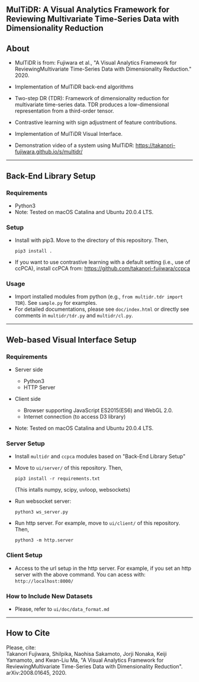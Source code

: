 ## MulTiDR: A Visual Analytics Framework for Reviewing Multivariate Time-Series Data with Dimensionality Reduction

About
-----
* MulTiDR is from: Fujiwara et al., "A Visual Analytics Framework for ReviewingMultivariate Time-Series Data with Dimensionality Reduction." 2020.  

* Implementation of MulTiDR back-end algorithms
 * Two-step DR (TDR): Framework of dimensionality reduction for multivariate time-series data. TDR produces a low-dimensional representation from a third-order tensor.
 * Contrastive learning with sign adjustment of feature contributions.

* Implementation of MulTiDR Visual Interface.

* Demonstration video of a system using MulTiDR: https://takanori-fujiwara.github.io/s/multidr/

******

Back-End Library Setup
-----

### Requirements
* Python3
* Note: Tested on macOS Catalina and Ubuntu 20.0.4 LTS.

### Setup
* Install with pip3. Move to the directory of this repository. Then,

    `pip3 install .`

* If you want to use contrastive learning with a default setting (i.e., use of ccPCA), install ccPCA from: https://github.com/takanori-fujiwara/ccpca

### Usage
* Import installed modules from python (e.g., `from multidr.tdr import TDR`). See `sample.py` for examples.
* For detailed documentations, please see `doc/index.html` or directly see comments in `multidr/tdr.py` and `multidr/cl.py`.

******

Web-based Visual Interface Setup
-----

### Requirements
* Server side
  * Python3
  * HTTP Server
* Client side
  * Browser supporting JavaScript ES2015(ES6) and WebGL 2.0.
  * Internet connection (to access D3 library)

* Note: Tested on macOS Catalina and Ubuntu 20.0.4 LTS.


### Server Setup

* Install `multidr` and `ccpca` modules based on "Back-End Library Setup"

* Move to `ui/server/` of this repository. Then,

    `pip3 install -r requirements.txt`

  (This intalls numpy, scipy, uvloop, websockets)

* Run websocket server:

    `python3 ws_server.py`

* Run http server. For example, move to `ui/client/` of this repository. Then,

    `python3 -m http.server`

### Client Setup

* Access to the url setup in the http server. For example, if you set an http server with the above command. You can acess with: `http://localhost:8000/`

### How to Include New Datasets

* Please, refer to `ui/doc/data_format.md`

******

## How to Cite
Please, cite:    
Takanori Fujiwara, Shilpika, Naohisa Sakamoto, Jorji Nonaka, Keiji Yamamoto, and Kwan-Liu Ma, "A Visual Analytics Framework for ReviewingMultivariate Time-Series Data with Dimensionality Reduction". arXiv:2008.01645, 2020.
